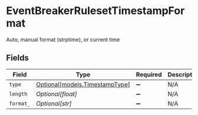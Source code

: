 # EventBreakerRulesetTimestampFormat

Auto, manual format (strptime), or current time


## Fields

| Field                                                        | Type                                                         | Required                                                     | Description                                                  |
| ------------------------------------------------------------ | ------------------------------------------------------------ | ------------------------------------------------------------ | ------------------------------------------------------------ |
| `type`                                                       | [Optional[models.TimestampType]](../models/timestamptype.md) | :heavy_minus_sign:                                           | N/A                                                          |
| `length`                                                     | *Optional[float]*                                            | :heavy_minus_sign:                                           | N/A                                                          |
| `format_`                                                    | *Optional[str]*                                              | :heavy_minus_sign:                                           | N/A                                                          |